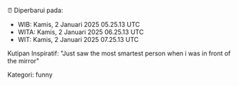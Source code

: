 ⏰ Diperbarui pada:
- WIB: Kamis, 2 Januari 2025 05.25.13 UTC
- WITA: Kamis, 2 Januari 2025 06.25.13 UTC
- WIT: Kamis, 2 Januari 2025 07.25.13 UTC

Kutipan Inspiratif:
"Just saw the most smartest person when i was in front of the mirror"


Kategori: funny

